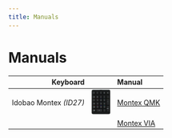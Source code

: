 ```yaml
---
title: Manuals
---
```


# Manuals

| Keyboard               |                                                       | Manual                      |
|-----------------------:|:-----------------------------------------------------:|:----------------------------|
| Idobao Montex *(ID27)* | <img src="../assets/img/idobao-id27.png" height="50"> | [Montex QMK](id27/)         |
|                        |                                                       | [Montex VIA](id27/via.html) |

<!--

| Idobao Abacus ID42     | <img src="../assets/img/idobao-id42.png" height="24"> | [Abacus ID42](id42.html) |
| Idobao ID75 *(Ortho)*  | <img src="../assets/img/idobao-id75.png" height="40"> | [ID75](id75.html)        |
| Idobao ID67            | <img src="../assets/img/idobao-id67.png" height="40"> | [ID67](id67.html)        |
| Idobao ID80            | <img src="../assets/img/idobao-id80.png" height="52"> | [ID80](id80.html)        |
| Idobao ID87 (TKL)      | <img src="../assets/img/idobao-id87.png" height="50"> | [ID87](id87.html)        |
| Idobao ID96            | <img src="../assets/img/idobao-id96.png" height="48"> | [ID96](id96.html)        |

-->
